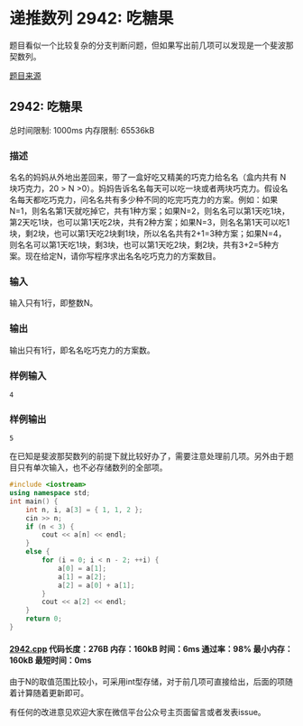 # 递推数列 2942: 吃糖果

题目看似一个比较复杂的分支判断问题，但如果写出前几项可以发现是一个斐波那契数列。

[题目来源](http://bailian.openjudge.cn/practice/2942/)

## 2942: 吃糖果

总时间限制: 1000ms    内存限制: 65536kB

### 描述

名名的妈妈从外地出差回来，带了一盒好吃又精美的巧克力给名名（盒内共有 N 块巧克力，20 > N >0）。妈妈告诉名名每天可以吃一块或者两块巧克力。假设名名每天都吃巧克力，问名名共有多少种不同的吃完巧克力的方案。例如：如果N=1，则名名第1天就吃掉它，共有1种方案；如果N=2，则名名可以第1天吃1块，第2天吃1块，也可以第1天吃2块，共有2种方案；如果N=3，则名名第1天可以吃1块，剩2块，也可以第1天吃2块剩1块，所以名名共有2+1=3种方案；如果N=4，则名名可以第1天吃1块，剩3块，也可以第1天吃2块，剩2块，共有3+2=5种方案。现在给定N，请你写程序求出名名吃巧克力的方案数目。

### 输入

输入只有1行，即整数N。

### 输出

输出只有1行，即名名吃巧克力的方案数。

### 样例输入
```
4
```
### 样例输出
```
5
```
在已知是斐波那契数列的前提下就比较好办了，需要注意处理前几项。另外由于题目只有单次输入，也不必存储数列的全部项。
```cpp
#include <iostream>
using namespace std;
int main() {
	int n, i, a[3] = { 1, 1, 2 };
	cin >> n;
	if (n < 3) {
		cout << a[n] << endl;
	}
	else {
		for (i = 0; i < n - 2; ++i) {
			a[0] = a[1];
			a[1] = a[2];
			a[2] = a[0] + a[1];
		}
		cout << a[2] << endl;
	}
	return 0;
}
```
#### [2942.cpp](/Code/2900-2999/2942.cpp) 代码长度：276B 内存：160kB 时间：6ms 通过率：98% 最小内存：160kB  最短时间：0ms

由于N的取值范围比较小，可采用int型存储，对于前几项可直接给出，后面的项随着计算随着更新即可。

有任何的改进意见欢迎大家在微信平台公众号主页面留言或者发表issue。
